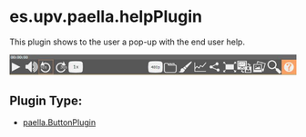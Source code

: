 # es.upv.paella.helpPlugin

This plugin shows to the user a pop-up with the end user help.

![](images/helpPlugin.jpg)

## Plugin Type:
- [paella.ButtonPlugin](../developer/plugin_types.md)
